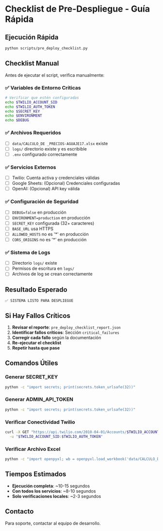 # Checklist de Pre-Despliegue - Guía Rápida

## Ejecución Rápida

```bash
python scripts/pre_deploy_checklist.py
```

## Checklist Manual

Antes de ejecutar el script, verifica manualmente:

### ✅ Variables de Entorno Críticas

```bash
# Verificar que estén configuradas
echo $TWILIO_ACCOUNT_SID
echo $TWILIO_AUTH_TOKEN
echo $SECRET_KEY
echo $ENVIRONMENT
echo $DEBUG
```

### ✅ Archivos Requeridos

- [ ] `data/CALCULO_DE _PRECIOS-AGUAJE17.xlsx` existe
- [ ] `logs/` directorio existe y es escribible
- [ ] `.env` configurado correctamente

### ✅ Servicios Externos

- [ ] Twilio: Cuenta activa y credenciales válidas
- [ ] Google Sheets: (Opcional) Credenciales configuradas
- [ ] OpenAI: (Opcional) API key válida

### ✅ Configuración de Seguridad

- [ ] `DEBUG=false` en producción
- [ ] `ENVIRONMENT=production` en producción
- [ ] `SECRET_KEY` configurada (32+ caracteres)
- [ ] `BASE_URL` usa HTTPS
- [ ] `ALLOWED_HOSTS` no es '*' en producción
- [ ] `CORS_ORIGINS` no es '*' en producción

### ✅ Sistema de Logs

- [ ] Directorio `logs/` existe
- [ ] Permisos de escritura en `logs/`
- [ ] Archivos de log se crean correctamente

## Resultado Esperado

```
✅ SISTEMA LISTO PARA DESPLIEGUE
```

## Si Hay Fallos Críticos

1. **Revisar el reporte**: `pre_deploy_checklist_report.json`
2. **Identificar fallos críticos**: Sección `critical_failures`
3. **Corregir cada fallo** según la documentación
4. **Re-ejecutar el checklist**
5. **Repetir hasta que pase**

## Comandos Útiles

### Generar SECRET_KEY
```bash
python -c "import secrets; print(secrets.token_urlsafe(32))"
```

### Generar ADMIN_API_TOKEN
```bash
python -c "import secrets; print(secrets.token_urlsafe(32))"
```

### Verificar Conectividad Twilio
```bash
curl -X GET "https://api.twilio.com/2010-04-01/Accounts/$TWILIO_ACCOUNT_SID.json" \
  -u "$TWILIO_ACCOUNT_SID:$TWILIO_AUTH_TOKEN"
```

### Verificar Archivo Excel
```bash
python -c "import openpyxl; wb = openpyxl.load_workbook('data/CALCULO_DE _PRECIOS-AGUAJE17.xlsx'); print(f'Hojas: {len(wb.sheetnames)}')"
```

## Tiempos Estimados

- **Ejecución completa**: ~10-15 segundos
- **Con todos los servicios**: ~8-10 segundos
- **Solo verificaciones locales**: ~2-3 segundos

## Contacto

Para soporte, contactar al equipo de desarrollo.
